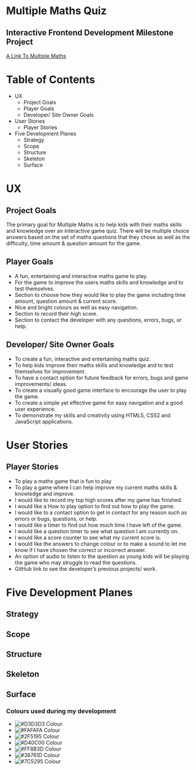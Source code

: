 # Multiple Maths Quiz

## Interactive Frontend Development Milestone Project

[A Link To Multiple Maths](https://benpruden97.github.io/multiple-maths/)

# Table of Contents

* UX
    * Project Goals
    * Player Goals
    * Developer/ Site Owner Goals
* User Stories
    * Player Stories
* Five Development Planes
    * Strategy
    * Scope
    * Structure
    * Skeleton
    * Surface

# UX

## Project Goals

The primary goal for Multiple Maths is to help kids with their maths skills and knowledge over an interactive game quiz. There will be multiple choice answers based on the set of maths questions that they chose as well as the difficulty, time amount & question amount for the game. 

## Player Goals

* A fun, entertaining and interactive maths game to play.
* For the game to improve the users maths skills and knowledge and to test themselves.
* Section to choose how they would like to play the game including time amount, question amount & current score.
* Nice and bright colours as well as easy navigation.
* Section to record their high score.
* Section to contact the developer with any questions, errors, bugs, or help.

## Developer/ Site Owner Goals

* To create a fun, interactive and entertaining maths quiz.
* To help kids improve their maths skills and knowledge and to test themselves for improvement.
* To have a contact option for future feedback for errors, bugs and game improvements/ ideas.
* To create a visually good game interface to encourage the user to play the game.
* To create a simple yet effective game for easy navigation and a good user experience.
* To demonstrate my skills and creativity using HTML5, CSS2 and JavaScript applications. 

# User Stories

## Player Stories

* To play a maths game that is fun to play
* To play a game where I can help improve my current maths skills & knowledge and improve.
* I would like to record my top high scores after my game has finished.
* I would like a How to play option to find out how to play the game.
* I would like to a contact option to get in contact for any reason such as errors or bugs, questions, or help.
* I would like a timer to find out how much time I have left of the game.
* I would like a question timer to see what question I am currently on.
* I would like a score counter to see what my current score is.
* I would like the answers to change colour or to make a sound to let me know if I have chosen the correct or incorrect answer.
* An option of audio to listen to the question as young kids will be playing the game who may struggle to read the questions.
* GitHub link to see the developer’s previous projects/ work.

# Five Development Planes

## Strategy




## Scope



## Structure




## Skeleton




## Surface

### Colours used during my development

* ![#D3D3D3 Colour](./assets/readme-file-images/#d3d3d3-colour.png)
* ![#FAFAFA Colour](./assets/readme-file-images/#fafafa-colour.png)
* ![#2F5195 Colour](./assets/readme-file-images/#2f5195-colour.png)
* ![#D40C00 Colour](./assets/readme-file-images/#d40c00-colour.png)
* ![#FF8B3D Colour](./assets/readme-file-images/#ff8b3d-colour.png)
* ![#38761D Colour](./assets/readme-file-images/#38761d-colour.png)
* ![#7C5295 Colour](./assets/readme-file-images/#7c5295-colour.png)




